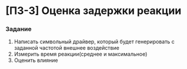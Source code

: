 
# [ПЗ-3] Оценка задержки реакции

### Задание
1. Написать символьный драйвер, который будет генерировать с заданной частотой внешнее воздействие
2. Измерить время реакции(среднее и максимальное)
3. Оценить влияние

